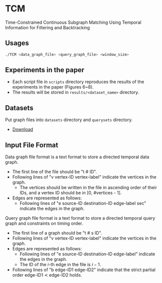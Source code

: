 # TCM
Time-Constrained Continuous Subgraph Matching Using Temporal Information for Filtering and Backtracking

## Usages
```bash
./TCM <data_graph_file> <query_graph_file> <window_size>
```

## Experiments in the paper
- Each script file in `scripts` directory reproduces the results of the experiments in the paper (Figures 6~8).
- The results will be stored in `results/<dataset_name>` directory.

## Datasets
Put graph files into `datasets` directory and `querysets` directory.
- [Download](https://drive.google.com/drive/folders/1JCfeZFjAQT8_2jwrFexCiOSJarVSI0GQ?usp=sharing)

## Input File Format
Data graph file format is a text format to store a directed temporal data graph.
- The first line of the file should be "t # ID".
- Following lines of "v vertex-ID vertex-label" indicate the vertices in the graph.
  - The vertices should be written in the file in ascending order of their IDs, and a vertex ID should be in [0, #vertices - 1].
- Edges are represented as follows:
  - Following lines of "e source-ID destination-ID edge-label sec" indicate the edges in the graph.

Query graph file format is a text format to store a directed temporal query graph and constraints on timing order.
- The first line of a graph should be "t # s ID".
- Following lines of "v vertex-ID vertex-label" indicate the vertices in the graph.
- Edges are represented as follows:
  - Following lines of "e source-ID destination-ID edge-label" indicate the edges in the graph.
  - The ID of the $i$-th edge in the file is $i-1$.
- Following lines of "b edge-ID1 edge-ID2" indicate that the strict partial order edge-ID1 $\prec$ edge-ID2 holds.
